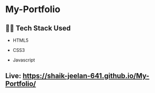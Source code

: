 
# My-Portfolio


## 👩‍💻 Tech Stack Used

- HTML5

- CSS3
  
- Javascript

## <p>Live: <a style=" text-decoration:none;" href="https://shaik-jeelan-641.github.io/My-Portfolio/"> https://shaik-jeelan-641.github.io/My-Portfolio/</a></p>







